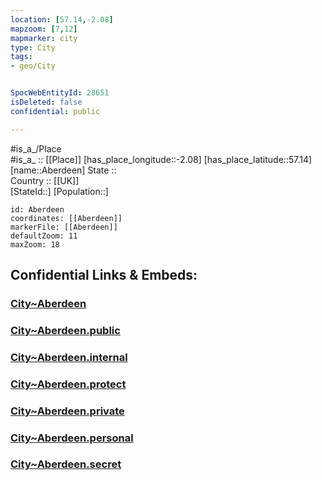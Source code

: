 ```yaml
---
location: [57.14,-2.08] 
mapzoom: [7,12] 
mapmarker: city 
type: City
tags:
- geo/City


SpocWebEntityId: 28651
isDeleted: false
confidential: public

---
```

#is_a_/Place  
#is_a_ :: [[Place]] 
[has_place_longitude::-2.08] 
[has_place_latitude::57.14] 
[name::Aberdeen] 
State ::  
Country :: [[UK]]  
[StateId::] 
[Population::] 



```leaflet
id: Aberdeen
coordinates: [[Aberdeen]] 
markerFile: [[Aberdeen]] 
defaultZoom: 11 
maxZoom: 18
```


## Confidential Links & Embeds: 

### [City~Aberdeen](/_Standards/Earth/Continent/Europe/Europe~North/UK/Scotland/counties~Scotland/Aberdeen-County/City~Aberdeen.md) 

### [City~Aberdeen.public](/_public/Earth/Continent/Europe/Europe~North/UK/Scotland/counties~Scotland/Aberdeen-County/City~Aberdeen.public.md) 

### [City~Aberdeen.internal](/_internal/Earth/Continent/Europe/Europe~North/UK/Scotland/counties~Scotland/Aberdeen-County/City~Aberdeen.internal.md) 

### [City~Aberdeen.protect](/_protect/Earth/Continent/Europe/Europe~North/UK/Scotland/counties~Scotland/Aberdeen-County/City~Aberdeen.protect.md) 

### [City~Aberdeen.private](/_private/Earth/Continent/Europe/Europe~North/UK/Scotland/counties~Scotland/Aberdeen-County/City~Aberdeen.private.md) 

### [City~Aberdeen.personal](/_personal/Earth/Continent/Europe/Europe~North/UK/Scotland/counties~Scotland/Aberdeen-County/City~Aberdeen.personal.md) 

### [City~Aberdeen.secret](/_secret/Earth/Continent/Europe/Europe~North/UK/Scotland/counties~Scotland/Aberdeen-County/City~Aberdeen.secret.md)


